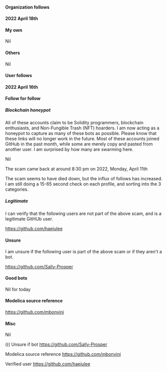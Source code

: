 
#### Organization follows

#### 2022 April 18th

#### My own

Nil 

#### Others

Nil

#### User follows

#### 2022 April 16th

#### Follow for follow

##### Blockchain honeypot

All of these accounts claim to be Solidity programmers, blockchain enthusiasts, and Non-Fungible Trash (NFT) hoarders. I am now acting as a honeypot to capture as many of these bots as possible. Please know that these links will no longer work in the future. Most of these accounts joined GitHub in the past month, while some are merely copy and pasted from another user. I am surprised by how many are swarming here.

Nil

The scam came back at around 8:30 pm on 2022, Monday, April 11th

The scam seems to have died down, but the influx of follows has increased. I am still doing a 15-65 second check on each profile, and sorting into the 3 categories.

##### Legitimate

I can verify that the following users are not part of the above scam, and is a legitimate GitHUb user.

https://github.com/haejulee

#### Unsure

I am unsure if the following user is part of the above scam or if they aren't a bot.

https://github.com/Sally-Prosper

#### Good bots

Nil for today

#### Modelica source reference

https://github.com/mbonvini

#### Misc

Nil


(((
Unsure if bot
https://github.com/Sally-Prosper

Modelica source reference
https://github.com/mbonvini

Verified user
https://github.com/haejulee

